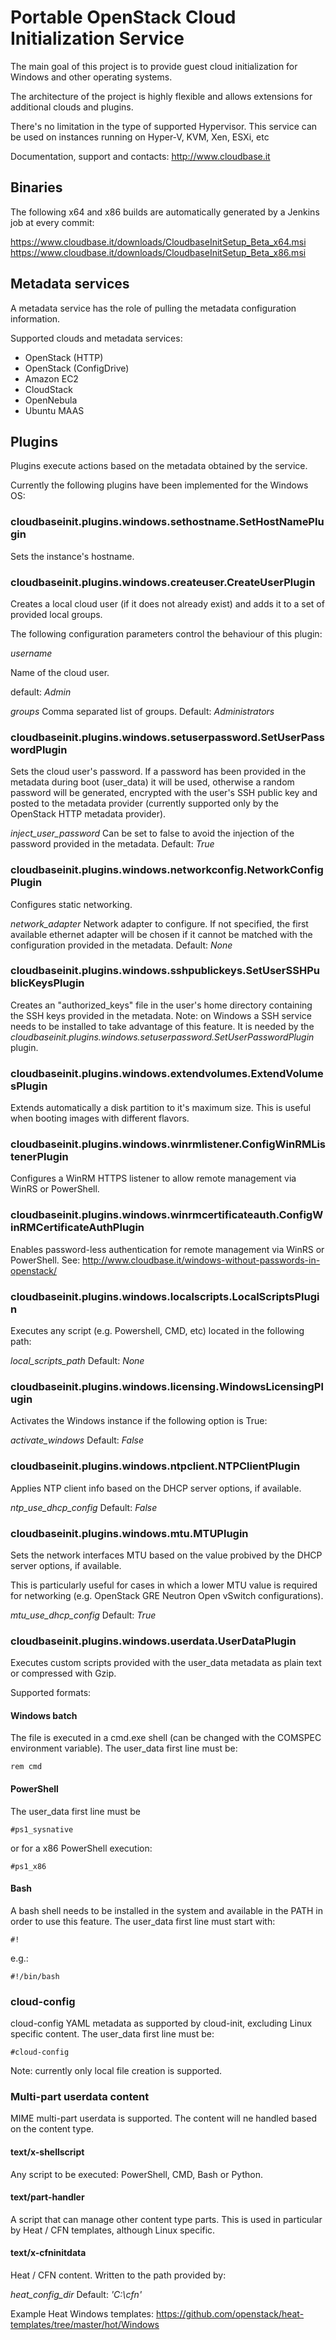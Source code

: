 Portable OpenStack Cloud Initialization Service
===============================================

The main goal of this project is to provide guest cloud initialization for
Windows and other operating systems.

The architecture of the project is highly flexible and allows extensions for
additional clouds and plugins.

There's no limitation in the type of supported Hypervisor. This service can be
used on instances running on Hyper-V, KVM, Xen, ESXi, etc

Documentation, support and contacts: http://www.cloudbase.it

Binaries
--------

The following x64 and x86 builds are automatically generated by a Jenkins job
at every commit:

https://www.cloudbase.it/downloads/CloudbaseInitSetup_Beta_x64.msi
https://www.cloudbase.it/downloads/CloudbaseInitSetup_Beta_x86.msi

Metadata services
-----------------

A metadata service has the role of pulling the metadata configuration
information.

Supported clouds and metadata services:

* OpenStack (HTTP)
* OpenStack (ConfigDrive)
* Amazon EC2
* CloudStack
* OpenNebula
* Ubuntu MAAS

Plugins
-------

Plugins execute actions based on the metadata obtained by the service.

Currently the following plugins have been implemented for the Windows OS:


### cloudbaseinit.plugins.windows.sethostname.SetHostNamePlugin

Sets the instance's hostname.


### cloudbaseinit.plugins.windows.createuser.CreateUserPlugin

Creates a local cloud user (if it does not already exist) and adds it to a set
of provided local groups.

The following configuration parameters control the behaviour of this
plugin:

_username_

Name of the cloud user.

default: _Admin_

_groups_
Comma separated list of groups.
Default: _Administrators_


### cloudbaseinit.plugins.windows.setuserpassword.SetUserPasswordPlugin

Sets the cloud user's password. If a password has been provided in the
metadata during boot (user_data) it will be used, otherwise a random password
will be generated, encrypted with the user's SSH public key and posted to the
metadata provider (currently supported only by the OpenStack HTTP metadata
provider).

_inject_user_password_
Can be set to false to avoid the injection of the password provided in the
metadata.
Default: _True_


### cloudbaseinit.plugins.windows.networkconfig.NetworkConfigPlugin

Configures static networking.

_network_adapter_
Network adapter to configure. If not specified, the first available ethernet
adapter will be chosen if it cannot be matched with the configuration provided
in the metadata.
Default: _None_


### cloudbaseinit.plugins.windows.sshpublickeys.SetUserSSHPublicKeysPlugin

Creates an "authorized_keys" file in the user's home directory containing the
SSH keys provided in the metadata. Note: on Windows a SSH service needs to be
installed to take advantage of this feature.
It is needed by the
_cloudbaseinit.plugins.windows.setuserpassword.SetUserPasswordPlugin_ plugin.


### cloudbaseinit.plugins.windows.extendvolumes.ExtendVolumesPlugin

Extends automatically a disk partition to it's maximum size. This is useful
when booting images with different flavors.


### cloudbaseinit.plugins.windows.winrmlistener.ConfigWinRMListenerPlugin

Configures a WinRM HTTPS listener to allow remote management via WinRS or
PowerShell.


### cloudbaseinit.plugins.windows.winrmcertificateauth.ConfigWinRMCertificateAuthPlugin

Enables password-less authentication for remote management via WinRS or
PowerShell.
See: http://www.cloudbase.it/windows-without-passwords-in-openstack/


### cloudbaseinit.plugins.windows.localscripts.LocalScriptsPlugin

Executes any script (e.g. Powershell, CMD, etc) located in the following path:

_local_scripts_path_
Default: _None_


### cloudbaseinit.plugins.windows.licensing.WindowsLicensingPlugin

Activates the Windows instance if the following option is True:

_activate_windows_
Default: _False_


### cloudbaseinit.plugins.windows.ntpclient.NTPClientPlugin

Applies NTP client info based on the DHCP server options, if available.

_ntp_use_dhcp_config_
Default: _False_


### cloudbaseinit.plugins.windows.mtu.MTUPlugin

Sets the network interfaces MTU based on the value probived by the DHCP server
options, if available.

This is particularly useful for cases in which a lower MTU value is required
for networking (e.g. OpenStack GRE Neutron Open vSwitch configurations).

_mtu_use_dhcp_config_
Default: _True_


### cloudbaseinit.plugins.windows.userdata.UserDataPlugin

Executes custom scripts provided with the user_data metadata as plain text or
compressed with Gzip.

Supported formats:

#### Windows batch

The file is executed in a cmd.exe shell (can be changed with the COMSPEC
environment variable). The user_data first line must be:

    rem cmd

#### PowerShell

The user_data first line must be

    #ps1_sysnative

or for a x86 PowerShell execution:

    #ps1_x86

#### Bash

A bash shell needs to be installed in the system and available in the PATH in
order to use this feature. The user_data first line must start with:

    #!

e.g.:

    #!/bin/bash

### cloud-config

cloud-config YAML metadata as supported by cloud-init, excluding Linux specific
content. The user_data first line must be:

    #cloud-config

Note: currently only local file creation is supported.


### Multi-part userdata content

MIME multi-part userdata is supported. The content will ne handled based on the
content type.


#### text/x-shellscript

Any script to be executed: PowerShell, CMD, Bash or Python.


#### text/part-handler

A script that can manage other content type parts. This is used in particular
by Heat / CFN templates, although Linux specific.

#### text/x-cfninitdata

Heat / CFN content. Written to the path provided by:

_heat_config_dir_
Default: _'C:\\cfn'_

Example Heat Windows templates: https://github.com/openstack/heat-templates/tree/master/hot/Windows
